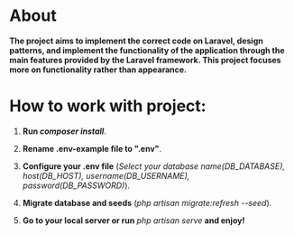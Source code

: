 # About

**The project aims to implement the correct code on Laravel,
design patterns, and implement the functionality
of the application through the main features provided
by the Laravel framework. This project focuses more on 
functionality rather than appearance.**


# How to work with project:

1. **Run _composer install_**.

2. **Rename .env-example file to ".env"**.

3. **Configure your .env file** (_Select your database name(DB_DATABASE), host(DB_HOST), username(DB_USERNAME), password(DB_PASSWORD)_). 

3. **Migrate database and seeds** (_php artisan migrate:refresh --seed_).

4. **Go to your local server or run** _php artisan serve_ **and enjoy!**



